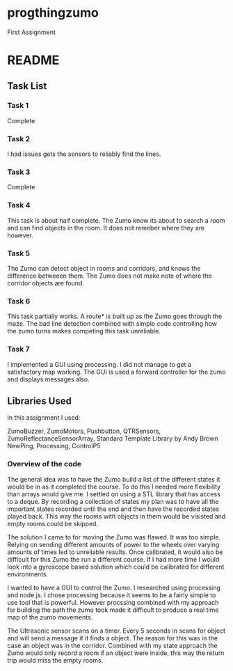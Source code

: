 # progthingzumo
First Assignment

# README

## Task List

### Task 1  
Complete  

### Task 2  
I had issues gets the sensors to reliably find the lines.

### Task 3 
Complete

### Task 4
This task is about half complete. The Zumo know its about to search a room and can find objects in the room. 
It does not remeber where they are however.

### Task 5
The Zumo can detect object in rooms and corridors, and knows the difference betweeen them.
The Zumo does not make note of where the corridor objects are found.

### Task 6
This task partially works. A route* is built up as the Zumo goes through the maze.
The bad line detection combined with simple code controlling how the zumo turns makes 
competing this task unreliable.

### Task 7
I implemented a GUI using processing. I did not manage to get a satisfactory map working.
The GUI is used a forward controller for the zumo and displays messages also.

## Libraries Used

In this assignment I used:

ZumoBuzzer,
ZumoMotors,
Pushbutton,
QTRSensors,
ZumoReflectanceSensorArray,
Standard Template Library by Andy Brown
NewPing,
Processing,
ControlP5

### Overview of the code

The general idea was to have the Zumo build a list of the different states 
it would be in as it completed the course. To do this I needed more flexibility than
arrays would give me. I settled on using a STL library that has access to a deque.
By recording a collection of states my plan was to have all the important states recorded
until the end and then have the recorded states played back. This way the rooms with
objects in them would be visisted and empty rooms could be skipped.

The solution I came to for moving the Zumo was flawed. It was too simple. Relying on
sending different amounts of power to the wheels over varying amounts of times led to
unreliable results. Once calibrated, it would also be difficult for this Zumo the run
a different course. If I had more time I would look into a gyroscope based solution
which could be calibrated for different environments.

I wanted to have a GUI to control the Zumo. I researched using processing and node.js.
I chose processing because it seems to be a fairly simple to use tool that is powerful.
However procssing combined with my approach for building the path the zumo took made it difficult
to produce a real time map of the zumo movements. 

The Ultrasonic sensor scans on a timer. Every 5 seconds in scans for object and will send a message if it
finds a object. The reason for this was in the case an object was in the corridor. Combined with my state approach
the Zumo would only record a room if an object were inside, this way the return trip would miss the empty rooms.

